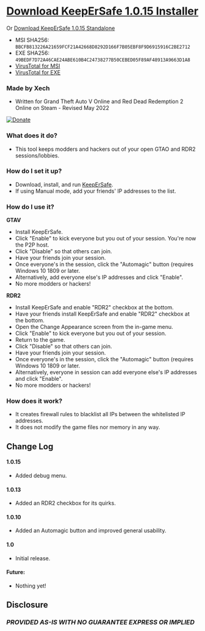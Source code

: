 
# [Download KeepErSafe 1.0.15 Installer](https://github.com/Xechorizo/KeepErSafe/releases/download/GTAV/KeepErSafe.msi)
Or
[Download KeepErSafe 1.0.15 Standalone](https://github.com/Xechorizo/KeepErSafe/releases/download/GTAV/KeepErSafe.exe)
- MSI SHA256: `BBCFB813226A21659FCF21A42668D8292D166F7B05EBF8F9D6915916C2BE2712`
- EXE SHA256: `49BEDF7D72A46CAE24ABE610B4C24738277B50CEBED05F89AF48913A9663D1A8`
- [VirusTotal for MSI](https://www.virustotal.com/gui/file/bbcfb813226a21659fcf21a42668d8292d166f7b05ebf8f9d6915916c2be2712?nocache=1)
- [VirusTotal for EXE](https://www.virustotal.com/gui/file/49bedf7d72a46cae24abe610b4c24738277b50cebed05f89af48913a9663d1a8?nocache=1)

### Made by Xech
- Written for Grand Theft Auto V Online and Red Dead Redemption 2 Online on Steam - Revised May 2022

[![Donate](https://img.shields.io/badge/Donate-PayPal-green.svg)](https://www.paypal.com/cgi-bin/webscr?cmd=_donations&business=Q6EZY28VVDGCL&currency_code=USD&source=url)

### What does it do?
- This tool keeps modders and hackers out of your open GTAO and RDR2 sessions/lobbies.

### How do I set it up?
- Download, install, and run [KeepErSafe](https://github.com/Xechorizo/KeepErSafe/blob/master/KeepErSafe.msi).
- If using Manual mode, add your friends' IP addresses to the list.

### How do I use it?
__GTAV__
- Install KeepErSafe.
- Click "Enable" to kick everyone but you out of your session. You're now the P2P host.
- Click "Disable" so that others can join.
- Have your friends join your session.
- Once everyone's in the session, click the "Automagic" button (requires Windows 10 1809 or later.
- Alternatively, add everyone else's IP addresses and click "Enable".
- No more modders or hackers!

__RDR2__
- Install KeepErSafe and enable "RDR2" checkbox at the bottom.
- Have your friends install KeepErSafe and enable "RDR2" checkbox at the bottom.
- Open the Change Appearance screen from the in-game menu.
- Click "Enable" to kick everyone but you out of your session.
- Return to the game.
- Click "Disable" so that others can join.
- Have your friends join your session.
- Once everyone's in the session, click the "Automagic" button (requires Windows 10 1809 or later.
- Alternatively, everyone in session can add everyone else's IP addresses and click "Enable".
- No more modders or hackers!

### How does it work?
- It creates firewall rules to blacklist all IPs between the whitelisted IP addresses.
- It does not modify the game files nor memory in any way.

## Change Log

#### 1.0.15
- Added debug menu.

#### 1.0.13
- Added an RDR2 checkbox for its quirks.

#### 1.0.10
- Added an Automagic button and improved general usability.

#### 1.0
- Initial release.

#### Future:
- Nothing yet!

## Disclosure
### *PROVIDED AS-IS WITH NO GUARANTEE EXPRESS OR IMPLIED*
